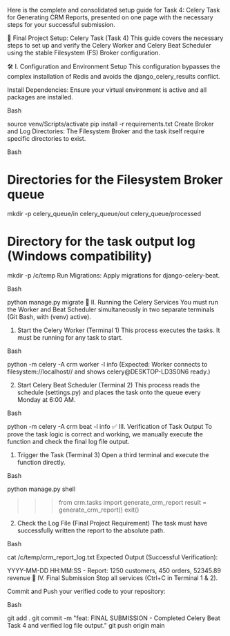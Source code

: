 Here is the complete and consolidated setup guide for Task 4: Celery Task for Generating CRM Reports, presented on one page with the necessary steps for your successful submission.

📄 Final Project Setup: Celery Task (Task 4)
This guide covers the necessary steps to set up and verify the Celery Worker and Celery Beat Scheduler using the stable Filesystem (FS) Broker configuration.

🛠️ I. Configuration and Environment Setup
This configuration bypasses the complex installation of Redis and avoids the django_celery_results conflict.

Install Dependencies: Ensure your virtual environment is active and all packages are installed.

Bash

source venv/Scripts/activate
pip install -r requirements.txt
Create Broker and Log Directories: The Filesystem Broker and the task itself require specific directories to exist.

Bash

# Directories for the Filesystem Broker queue
mkdir -p celery_queue/in celery_queue/out celery_queue/processed

# Directory for the task output log (Windows compatibility)
mkdir -p /c/temp 
Run Migrations: Apply migrations for django-celery-beat.

Bash

python manage.py migrate
🚀 II. Running the Celery Services
You must run the Worker and Beat Scheduler simultaneously in two separate terminals (Git Bash, with (venv) active).

1. Start the Celery Worker (Terminal 1)
This process executes the tasks. It must be running for any task to start.

Bash

python -m celery -A crm worker -l info
(Expected: Worker connects to filesystem://localhost// and shows celery@DESKTOP-LD3S0N6 ready.)

2. Start Celery Beat Scheduler (Terminal 2)
This process reads the schedule (settings.py) and places the task onto the queue every Monday at 6:00 AM.

Bash

python -m celery -A crm beat -l info
✅ III. Verification of Task Output
To prove the task logic is correct and working, we manually execute the function and check the final log file output.

1. Trigger the Task (Terminal 3)
Open a third terminal and execute the function directly.

Bash

python manage.py shell
>>> from crm.tasks import generate_crm_report
>>> result = generate_crm_report()
>>> exit()
2. Check the Log File (Final Project Requirement)
The task must have successfully written the report to the absolute path.

Bash

cat /c/temp/crm_report_log.txt
Expected Output (Successful Verification):

YYYY-MM-DD HH:MM:SS - Report: 1250 customers, 450 orders, 52345.89 revenue
💾 IV. Final Submission
Stop all services (Ctrl+C in Terminal 1 & 2).

Commit and Push your verified code to your repository:

Bash

git add . 
git commit -m "feat: FINAL SUBMISSION - Completed Celery Beat Task 4 and verified log file output."
git push origin main
